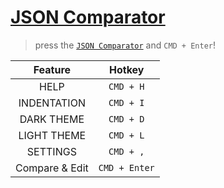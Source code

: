 # [JSON Comparator](?mode=edit&asis=ewogICJ2ZXJzaW9uIjogIjIwMjQtMDUtMDQiLAogICJhdXRob3IiOiAiamlob2dyYW1tZXIiLAogICJmZWF0dXJlcyI6IFsKICAgIHsKICAgICAgInN1bW1hcnkiOiAiQ29tcGFyZSBKU09OIgogICAgfSwKICAgIHsKICAgICAgInN1bW1hcnkiOiAiSG90a2V5IC0gY29tcGFyZSwgaW5kZW50YXRpb24sIHNldHRpbmdzIgogICAgfQogIF0KfQ%3D%3D&tobe=ewogICJ2ZXJzaW9uIjogIjIwMjQtMDUtMDYiLAogICJhdXRob3IiOiAiamlob2dyYW1tZXIiLAogICJmZWF0dXJlcyI6IFsKICAgIHsKICAgICAgInN1bW1hcnkiOiAiQ29tcGFyZSBKU09OIgogICAgfSwKICAgIHsKICAgICAgInN1bW1hcnkiOiAiSG90a2V5IC0gY29tcGFyZSwgaW5kZW50YXRpb24sIHNldHRpbmdzIgogICAgfSwKICAgIHsKICAgICAgInN1bW1hcnkiOiAiUHJpbnQgYSBjb21tYSBpZiB0aGUgbmV4dCBlbGVtZW50IGlzIHByZXNlbnQuIgogICAgfQogIF0KfQ%3D%3D)

> press the [`JSON Comparator`](?mode=view&asis=ewogICJ2ZXJzaW9uIjogIjIwMjQtMDUtMDQiLAogICJhdXRob3IiOiAiamlob2dyYW1tZXIiLAogICJmZWF0dXJlcyI6IFsKICAgIHsKICAgICAgInN1bW1hcnkiOiAiQ29tcGFyZSBKU09OIgogICAgfSwKICAgIHsKICAgICAgInN1bW1hcnkiOiAiSG90a2V5IC0gY29tcGFyZSwgaW5kZW50YXRpb24sIHNldHRpbmdzIgogICAgfQogIF0KfQ%3D%3D&tobe=ewogICJ2ZXJzaW9uIjogIjIwMjQtMDUtMDYiLAogICJhdXRob3IiOiAiamlob2dyYW1tZXIiLAogICJmZWF0dXJlcyI6IFsKICAgIHsKICAgICAgInN1bW1hcnkiOiAiQ29tcGFyZSBKU09OIgogICAgfSwKICAgIHsKICAgICAgInN1bW1hcnkiOiAiSG90a2V5IC0gY29tcGFyZSwgaW5kZW50YXRpb24sIHNldHRpbmdzIgogICAgfSwKICAgIHsKICAgICAgInN1bW1hcnkiOiAiUHJpbnQgYSBjb21tYSBpZiB0aGUgbmV4dCBlbGVtZW50IGlzIHByZXNlbnQuIgogICAgfQogIF0KfQ%3D%3D) and `CMD + Enter`!

|Feature|Hotkey|
|:-:|:-:|
|HELP|`CMD + H`|
|INDENTATION|`CMD + I`|
|DARK THEME|`CMD + D`|
|LIGHT THEME|`CMD + L`|
|SETTINGS|`CMD + ,`|
|Compare & Edit|`CMD + Enter`|
